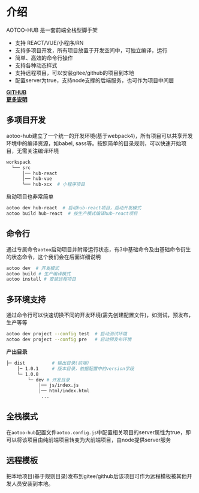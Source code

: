 # 介绍  

AOTOO-HUB 是一套前端全栈型脚手架

* 支持 REACT/VUE/小程序/RN  
* 支持多项目开发，所有项目放置于开发空间中，可独立编译，运行
* 简单、高效的命令行操作
* 支持各种动态样式  
* 支持远程项目，可以安装gitee/github的项目到本地
* 配置server为true，支持node支撑的后端服务，也可作为项目中间层

**[GITHUB](https://www.github.com/webkixi/aotoo-hub)**  
**[更多说明](https://www.agzgz.com)**  

## 多项目开发  

aotoo-hub建立了一个统一的开发环境(基于webpack4)，所有项目可以共享开发环境中的编译资源，如babel, sass等。按照简单的目录规则，可以快速开始项目，无需关注编译环境

```bash
workspack
  └── src 
      │── hub-react
      │── hub-vue
      └── hub-xcx  # 小程序项目
```

启动项目也非常简单  

```bash
aotoo dev hub-react  # 启动hub-react项目，启动开发模式
aotoo build hub-react  # 按生产模式编译hub-react项目
```

## 命令行  

通过专属命令`aotoo`启动项目并附带运行状态，有3中基础命令及由基础命令衍生的状态命令，这个我们会在后面详细说明

```bash
aotoo dev  # 开发模式
aotoo build # 生产编译模式
aotoo install # 安装远程项目  
```

## 多环境支持  

通过命令行可以快速切换不同的开发环境(需先创建配置文件)，如测试，预发布，生产等等  

```bash
aotoo dev project --config test  # 启动测试环境
aotoo dev project --config pre   # 启动预发布环境
```

**产出目录**  

```bash
├─ dist          # 输出目录(前端)
    │─ 1.0.1     # 版本目录，依据配置中的version字段
    └─ 1.0.8
        └─ dev # 开发目录
            │── js/index.js
            │── html/index.html
             ...
```

## 全栈模式  

在`aotoo-hub`配置文件`aotoo.config.js`中配置相关项目的server属性为true，即可以将该项目由纯前端项目转变为大前端项目，由node提供server服务

## 远程模板

把本地项目(基于规则目录)发布到gitee/github后该项目可作为远程模板被其他开发人员安装到本地。

